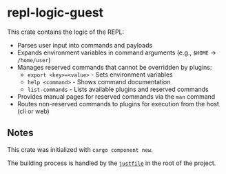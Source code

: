 # repl-logic-guest

This crate contains the logic of the REPL:

- Parses user input into commands and payloads
- Expands environment variables in command arguments (e.g., `$HOME` → `/home/user`)
- Manages reserved commands that cannot be overridden by plugins:
  - `export <key>=<value>` - Sets environment variables
  - `help <command>` - Shows command documentation
  - `list-commands` - Lists available plugins and reserved commands
- Provides manual pages for reserved commands via the `man` command
- Routes non-reserved commands to plugins for execution from the host (cli or web)

## Notes

This crate was initialized with `cargo component new`.

The building process is handled by the [`justfile`](../../justfile) in the root of the project.
